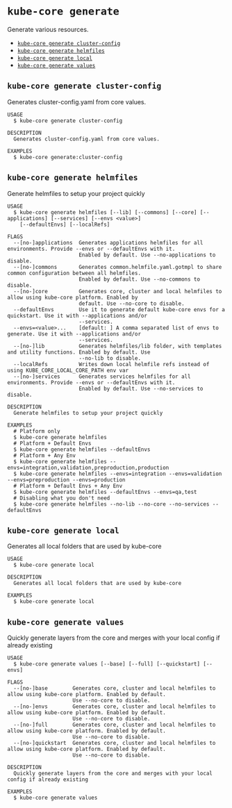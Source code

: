 `kube-core generate`
====================

Generate various resources.

* [`kube-core generate cluster-config`](#kube-core-generate-cluster-config)
* [`kube-core generate helmfiles`](#kube-core-generate-helmfiles)
* [`kube-core generate local`](#kube-core-generate-local)
* [`kube-core generate values`](#kube-core-generate-values)

## `kube-core generate cluster-config`

Generates cluster-config.yaml from core values.

```
USAGE
  $ kube-core generate cluster-config

DESCRIPTION
  Generates cluster-config.yaml from core values.

EXAMPLES
  $ kube-core generate:cluster-config
```

## `kube-core generate helmfiles`

Generate helmfiles to setup your project quickly

```
USAGE
  $ kube-core generate helmfiles [--lib] [--commons] [--core] [--applications] [--services] [--envs <value>]
    [--defaultEnvs] [--localRefs]

FLAGS
  --[no-]applications  Generates applications helmfiles for all environments. Provide --envs or --defaultEnvs with it.
                       Enabled by default. Use --no-applications to disable.
  --[no-]commons       Generates common.helmfile.yaml.gotmpl to share common configuration between all helmfiles.
                       Enabled by default. Use --no-commons to disable.
  --[no-]core          Generates core, cluster and local helmfiles to allow using kube-core platform. Enabled by
                       default. Use --no-core to disable.
  --defaultEnvs        Use it to generate default kube-core envs for a quickstart. Use it with --applications and/or
                       --services.
  --envs=<value>...    [default: ] A comma separated list of envs to generate. Use it with --applications and/or
                       --services.
  --[no-]lib           Generates helmfiles/lib folder, with templates and utility functions. Enabled by default. Use
                       --no-lib to disable.
  --localRefs          Writes down local helmfile refs instead of using KUBE_CORE_LOCAL_CORE_PATH env var
  --[no-]services      Generates services helmfiles for all environments. Provide --envs or --defaultEnvs with it.
                       Enabled by default. Use --no-services to disable.

DESCRIPTION
  Generate helmfiles to setup your project quickly

EXAMPLES
  # Platform only
  $ kube-core generate helmfiles
  # Platform + Default Envs
  $ kube-core generate helmfiles --defaultEnvs
  # Platform + Any Env
  $ kube-core generate helmfiles --envs=integration,validation,preproduction,production
  $ kube-core generate helmfiles --envs=integration --envs=validation --envs=preproduction --envs=production
  # Platform + Default Envs + Any Env
  $ kube-core generate helmfiles --defaultEnvs --envs=qa,test
  # Disabling what you don't need
  $ kube-core generate helmfiles --no-lib --no-core --no-services --defaultEnvs
```

## `kube-core generate local`

Generates all local folders that are used by kube-core

```
USAGE
  $ kube-core generate local

DESCRIPTION
  Generates all local folders that are used by kube-core

EXAMPLES
  $ kube-core generate local
```

## `kube-core generate values`

Quickly generate layers from the core and merges with your local config if already existing

```
USAGE
  $ kube-core generate values [--base] [--full] [--quickstart] [--envs]

FLAGS
  --[no-]base        Generates core, cluster and local helmfiles to allow using kube-core platform. Enabled by default.
                     Use --no-core to disable.
  --[no-]envs        Generates core, cluster and local helmfiles to allow using kube-core platform. Enabled by default.
                     Use --no-core to disable.
  --[no-]full        Generates core, cluster and local helmfiles to allow using kube-core platform. Enabled by default.
                     Use --no-core to disable.
  --[no-]quickstart  Generates core, cluster and local helmfiles to allow using kube-core platform. Enabled by default.
                     Use --no-core to disable.

DESCRIPTION
  Quickly generate layers from the core and merges with your local config if already existing

EXAMPLES
  $ kube-core generate values
```
